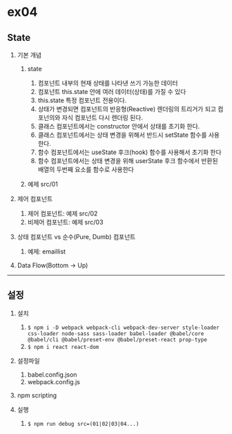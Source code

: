 # ex04
## State

1. 기본 개념
   1. state
      1. 컴포넌트 내부의 현재 상태를 나타낸 쓰기 가능한 데이터
      2. 컴포넌트 this.state 안에 여러 데이터(상태)를 가질 수 있다
      3. this.state 특정 컴포넌트 전용이다.
      4. 상태가 변경되면 컴포넌트의 반응형(Reactive) 렌더링의 트리거가 되고 컴포넌의와 자식 컴포넌트 다시 렌더링 된다.
      5. 클래스 컴포넌트에서는 constructor 안에서 상태를 초기화 한다.
      6. 클래스 컴포넌트에서는 상태 변경을 위해서 반드시 setState 함수를 사용한다.
      7. 함수 컴포넌트에서는 useState 후크(hook) 함수를 사용해서 초기화 한다
      8. 함수 컴포넌트에서는 상태 변경을 위해 userState 후크 함수에서 반환된 배열의 두번째 요소를 함수로 사용한다

   2. 예제 src/01

2. 제어 컴포넌트
   1. 제어 컴포넌트: 예제 src/02
   2. 비제어 컴포넌트: 예제 src/03

3. 상태 컴포넌트 vs 순수(Pure, Dumb) 컴포넌트
   1. 예제: emaillist

4. Data Flow(Bottom -> Up)

---

## 설정

1. 설치
   1. ```$ npm i -D webpack webpack-cli webpack-dev-server style-loader css-loader node-sass sass-loader babel-loader @babel/core @babel/cli @babel/preset-env @babel/preset-react prop-type```
   2.  ```$ npm i react react-dom ```  

2. 설정파일  
   1. babel.config.json
   2. webpack.config.js

3. npm scripting
4. 실행
   1. ```$ npm run debug src=(01|02|03|04...) ```

